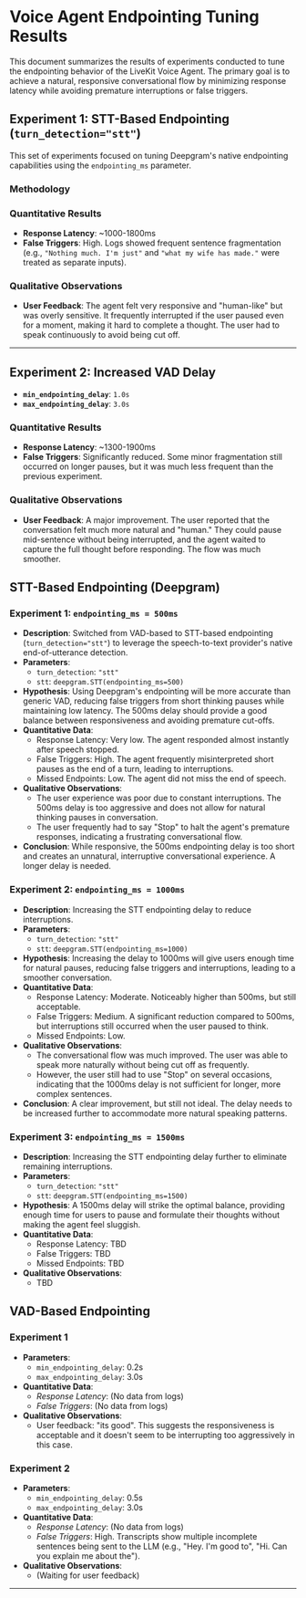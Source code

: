# Voice Agent Endpointing Tuning Results

This document summarizes the results of experiments conducted to tune the endpointing behavior of the LiveKit Voice Agent. The primary goal is to achieve a natural, responsive conversational flow by minimizing response latency while avoiding premature interruptions or false triggers.

## Experiment 1: STT-Based Endpointing (`turn_detection="stt"`)

This set of experiments focused on tuning Deepgram's native endpointing capabilities using the `endpointing_ms` parameter.

### Methodology
### Quantitative Results

- **Response Latency**: ~1000-1800ms
- **False Triggers**: High. Logs showed frequent sentence fragmentation (e.g., `"Nothing much. I'm just"` and `"what my wife has made."` were treated as separate inputs).

### Qualitative Observations

- **User Feedback**: The agent felt very responsive and "human-like" but was overly sensitive. It frequently interrupted if the user paused even for a moment, making it hard to complete a thought. The user had to speak continuously to avoid being cut off.

---

## Experiment 2: Increased VAD Delay

- **`min_endpointing_delay`**: `1.0s`
- **`max_endpointing_delay`**: `3.0s`

### Quantitative Results

- **Response Latency**: ~1300-1900ms
- **False Triggers**: Significantly reduced. Some minor fragmentation still occurred on longer pauses, but it was much less frequent than the previous experiment.

### Qualitative Observations

- **User Feedback**: A major improvement. The user reported that the conversation felt much more natural and "human." They could pause mid-sentence without being interrupted, and the agent waited to capture the full thought before responding. The flow was much smoother.

## STT-Based Endpointing (Deepgram)

### Experiment 1: `endpointing_ms = 500ms`

*   **Description**: Switched from VAD-based to STT-based endpointing (`turn_detection="stt"`) to leverage the speech-to-text provider's native end-of-utterance detection.
*   **Parameters**:
    *   `turn_detection`: `"stt"`
    *   `stt`: `deepgram.STT(endpointing_ms=500)`
*   **Hypothesis**: Using Deepgram's endpointing will be more accurate than generic VAD, reducing false triggers from short thinking pauses while maintaining low latency. The 500ms delay should provide a good balance between responsiveness and avoiding premature cut-offs.
*   **Quantitative Data**:
    *   Response Latency: Very low. The agent responded almost instantly after speech stopped.
    *   False Triggers: High. The agent frequently misinterpreted short pauses as the end of a turn, leading to interruptions.
    *   Missed Endpoints: Low. The agent did not miss the end of speech.
*   **Qualitative Observations**:
    *   The user experience was poor due to constant interruptions. The 500ms delay is too aggressive and does not allow for natural thinking pauses in conversation.
    *   The user frequently had to say "Stop" to halt the agent's premature responses, indicating a frustrating conversational flow.
*   **Conclusion**: While responsive, the 500ms endpointing delay is too short and creates an unnatural, interruptive conversational experience. A longer delay is needed.

### Experiment 2: `endpointing_ms = 1000ms`

*   **Description**: Increasing the STT endpointing delay to reduce interruptions.
*   **Parameters**:
    *   `turn_detection`: `"stt"`
    *   `stt`: `deepgram.STT(endpointing_ms=1000)`
*   **Hypothesis**: Increasing the delay to 1000ms will give users enough time for natural pauses, reducing false triggers and interruptions, leading to a smoother conversation.
*   **Quantitative Data**:
    *   Response Latency: Moderate. Noticeably higher than 500ms, but still acceptable.
    *   False Triggers: Medium. A significant reduction compared to 500ms, but interruptions still occurred when the user paused to think.
    *   Missed Endpoints: Low.
*   **Qualitative Observations**:
    *   The conversational flow was much improved. The user was able to speak more naturally without being cut off as frequently.
    *   However, the user still had to use "Stop" on several occasions, indicating that the 1000ms delay is not sufficient for longer, more complex sentences.
*   **Conclusion**: A clear improvement, but still not ideal. The delay needs to be increased further to accommodate more natural speaking patterns.

### Experiment 3: `endpointing_ms = 1500ms`

*   **Description**: Increasing the STT endpointing delay further to eliminate remaining interruptions.
*   **Parameters**:
    *   `turn_detection`: `"stt"`
    *   `stt`: `deepgram.STT(endpointing_ms=1500)`
*   **Hypothesis**: A 1500ms delay will strike the optimal balance, providing enough time for users to pause and formulate their thoughts without making the agent feel sluggish.
*   **Quantitative Data**:
    *   Response Latency: TBD
    *   False Triggers: TBD
    *   Missed Endpoints: TBD
*   **Qualitative Observations**:
    *   TBD

## VAD-Based Endpointing

### Experiment 1

*   **Parameters**:
    *   `min_endpointing_delay`: 0.2s
    *   `max_endpointing_delay`: 3.0s
*   **Quantitative Data**:
    *   *Response Latency*: (No data from logs)
    *   *False Triggers*: (No data from logs)
*   **Qualitative Observations**:
    *   User feedback: "its good". This suggests the responsiveness is acceptable and it doesn't seem to be interrupting too aggressively in this case.

### Experiment 2

*   **Parameters**:
    *   `min_endpointing_delay`: 0.5s
    *   `max_endpointing_delay`: 3.0s
*   **Quantitative Data**:
    *   *Response Latency*: (No data from logs)
    *   *False Triggers*: High. Transcripts show multiple incomplete sentences being sent to the LLM (e.g., "Hey. I'm good to", "Hi. Can you explain me about the").
*   **Qualitative Observations**:
    *   (Waiting for user feedback)

---
